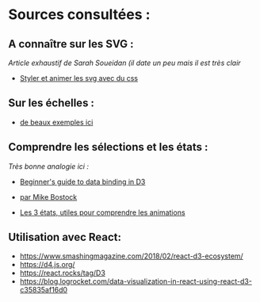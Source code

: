 # Sources consultées : 

## A connaître sur les SVG :
*Article exhaustif de Sarah Soueidan (il date un peu mais il est très clair* 
* [Styler et animer les svg avec du css](https://www.smashingmagazine.com/2014/11/styling-and-animating-svgs-with-css/) 

## Sur les échelles : 
* [de beaux exemples ici](https://d3indepth.com/scales/) 

## Comprendre les sélections et les états : 

*Très bonne analogie ici :* 
* [Beginner's guide to data binding in D3](https://www.sitepoint.com/a-beginners-guide-to-data-binding-in-d3-js/) 

* [par Mike Bostock](https://bost.ocks.org/mike/join/) 
* [Les 3 états, utiles pour comprendre les animations](https://medium.com/@c_behrens/enter-update-exit-6cafc6014c36) 

## Utilisation avec React:
* https://www.smashingmagazine.com/2018/02/react-d3-ecosystem/ 
* https://d4.js.org/ 
* https://react.rocks/tag/D3 
* https://blog.logrocket.com/data-visualization-in-react-using-react-d3-c35835af16d0 
